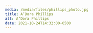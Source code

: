 ```yaml
---
media: /media/files/phillips_photo.jpg
title: A’Dora Phillips
alt: A’Dora Phillips
date: 2021-10-24T14:32:00-0500
---
```

